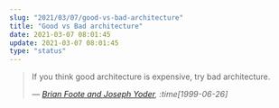 ```yaml
---
slug: "2021/03/07/good-vs-bad-architecture"
title: "Good vs Bad architecture"
date: 2021-03-07 08:01:45
update: 2021-03-07 08:01:45
type: "status"
---
```


> If you think good architecture is expensive, try bad architecture.
>
> <cite>&mdash; [Brian Foote and Joseph Yoder](http://www.laputan.org/mud/), :time[1999-06-26]</cite>
